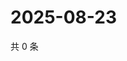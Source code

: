 # 2025-08-23

共 0 条

<!-- BEGIN ZHIHUVIDEO -->
<!-- 最后更新时间 Sat Aug 23 2025 05:10:08 GMT+0800 (China Standard Time) -->

<!-- END ZHIHUVIDEO -->
